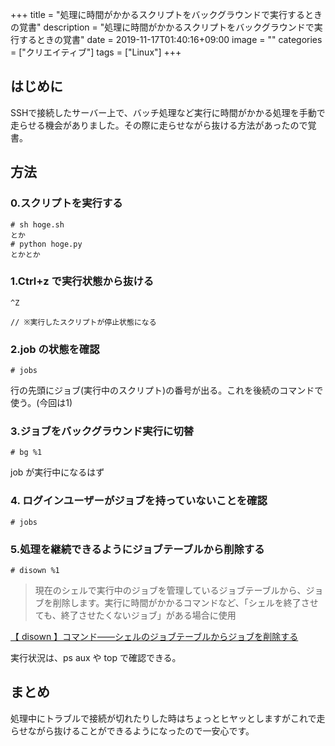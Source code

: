 +++
title = "処理に時間がかかるスクリプトをバックグラウンドで実行するときの覚書"
description = "処理に時間がかかるスクリプトをバックグラウンドで実行するときの覚書"
date = 2019-11-17T01:40:16+09:00
image = ""
categories = ["クリエイティブ"]
tags = ["Linux"]
+++

## はじめに
SSHで接続したサーバー上で、バッチ処理など実行に時間がかかる処理を手動で走らせる機会がありました。その際に走らせながら抜ける方法があったので覚書。

## 方法

### 0.スクリプトを実行する

```
# sh hoge.sh
とか
# python hoge.py
とかとか
```

### 1.Ctrl+z で実行状態から抜ける  

```
^Z

// ※実行したスクリプトが停止状態になる
```

### 2.job の状態を確認

```
# jobs
```

行の先頭にジョブ(実行中のスクリプト)の番号が出る。これを後続のコマンドで使う。(今回は1)

### 3.ジョブをバックグラウンド実行に切替

```
# bg %1
```

job が実行中になるはず

### 4. ログインユーザーがジョブを持っていないことを確認

```
# jobs
```

### 5.処理を継続できるようにジョブテーブルから削除する

```
# disown %1
```

> 現在のシェルで実行中のジョブを管理しているジョブテーブルから、ジョブを削除します。実行に時間がかかるコマンドなど、「シェルを終了させても、終了させたくないジョブ」がある場合に使用

[【 disown 】コマンド――シェルのジョブテーブルからジョブを削除する](https://www.atmarkit.co.jp/ait/articles/1708/25/news012.html)

実行状況は、ps aux や top で確認できる。


## まとめ
処理中にトラブルで接続が切れたりした時はちょっとヒヤッとしますがこれで走らせながら抜けることができるようになったので一安心です。
